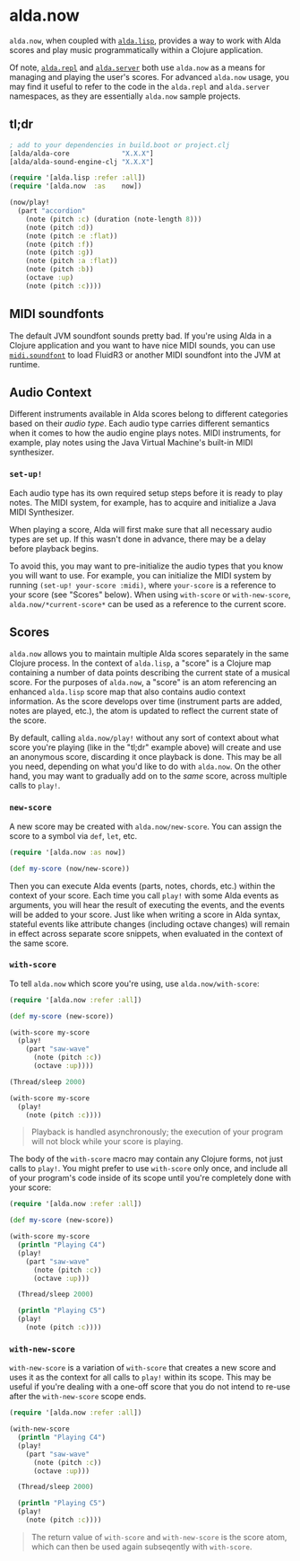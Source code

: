 # alda.now

`alda.now`, when coupled with [`alda.lisp`](alda-lisp.md), provides a way to work with Alda scores and play music programmatically within a Clojure application.

Of note, [`alda.repl`](alda-repl.md) and [`alda.server`](alda-server.md) both use `alda.now` as a means for managing and playing the user's scores. For advanced `alda.now` usage, you may find it useful to refer to the code in the `alda.repl` and `alda.server` namespaces, as they are essentially `alda.now` sample projects.

## tl;dr

```clojure
; add to your dependencies in build.boot or project.clj
[alda/alda-core             "X.X.X"]
[alda/alda-sound-engine-clj "X.X.X"]
```

```clojure
(require '[alda.lisp :refer :all])
(require '[alda.now  :as    now])

(now/play!
  (part "accordion"
    (note (pitch :c) (duration (note-length 8)))
    (note (pitch :d))
    (note (pitch :e :flat))
    (note (pitch :f))
    (note (pitch :g))
    (note (pitch :a :flat))
    (note (pitch :b))
    (octave :up)
    (note (pitch :c))))
```

## MIDI soundfonts

The default JVM soundfont sounds pretty bad. If you're using Alda in a Clojure application and you want to have nice MIDI sounds, you can use [`midi.soundfont`](https://github.com/daveyarwood/midi.soundfont) to load FluidR3 or another MIDI soundfont into the JVM at runtime.

## Audio Context

Different instruments available in Alda scores belong to different categories based on their *audio type*. Each audio type carries different semantics when it comes to how the audio engine plays notes. MIDI instruments, for example, play notes using the Java Virtual Machine's built-in MIDI synthesizer.

### `set-up!`

Each audio type has its own required setup steps before it is ready to play notes. The MIDI system, for example, has to acquire and initialize a Java MIDI Synthesizer.

When playing a score, Alda will first make sure that all necessary audio types are set up. If this wasn't done in advance, there may be a delay before playback begins.

To avoid this, you may want to pre-initialize the audio types that you know you will want to use. For example, you can initialize the MIDI system by running `(set-up! your-score :midi)`, where `your-score` is a reference to your score (see "Scores" below). When using `with-score` or `with-new-score`, `alda.now/*current-score*` can be used as a reference to the current score.

## Scores

`alda.now` allows you to maintain multiple Alda scores separately in the same Clojure process. In the context of `alda.lisp`, a "score" is a Clojure map containing a number of data points describing the current state of a musical score. For the purposes of `alda.now`, a "score" is an atom referencing an enhanced `alda.lisp` score map that also contains audio context information. As the score develops over time (instrument parts are added, notes are played, etc.), the atom is updated to reflect the current state of the score.

By default, calling `alda.now/play!` without any sort of context about what score you're playing (like in the "tl;dr" example above) will create and use an anonymous score, discarding it once playback is done. This may be all you need, depending on what you'd like to do with `alda.now`. On the other hand, you may want to gradually add on to the *same* score, across multiple calls to `play!`.

### `new-score`

A new score may be created with `alda.now/new-score`. You can assign the score to a symbol via `def`, `let`, etc.

```clojure
(require '[alda.now :as now])

(def my-score (now/new-score))
```

Then you can execute Alda events (parts, notes, chords, etc.) within the context of your score. Each time you call `play!` with some Alda events as arguments, you will hear the result of executing the events, and the events will be added to your score. Just like when writing a score in Alda syntax, stateful events like attribute changes (including octave changes) will remain in effect across separate score snippets, when evaluated in the context of the same score.

### `with-score`

To tell `alda.now` which score you're using, use `alda.now/with-score`:

```clojure
(require '[alda.now :refer :all])

(def my-score (new-score))

(with-score my-score
  (play!
    (part "saw-wave"
      (note (pitch :c))
      (octave :up))))

(Thread/sleep 2000)

(with-score my-score
  (play!
    (note (pitch :c))))
```

> Playback is handled asynchronously; the execution of your program will not block while your score is playing.

The body of the `with-score` macro may contain any Clojure forms, not just calls to `play!`. You might prefer to use `with-score` only once, and include all of your program's code inside of its scope until you're completely done with your score:

```clojure
(require '[alda.now :refer :all])

(def my-score (new-score))

(with-score my-score
  (println "Playing C4")
  (play!
    (part "saw-wave"
      (note (pitch :c))
      (octave :up)))

  (Thread/sleep 2000)

  (println "Playing C5")
  (play!
    (note (pitch :c))))
```

### `with-new-score`

`with-new-score` is a variation of `with-score` that creates a new score and uses it as the context for all calls to `play!` within its scope. This may be useful if you're dealing with a one-off score that you do not intend to re-use after the `with-new-score` scope ends.

```clojure
(require '[alda.now :refer :all])

(with-new-score
  (println "Playing C4")
  (play!
    (part "saw-wave"
      (note (pitch :c))
      (octave :up)))

  (Thread/sleep 2000)

  (println "Playing C5")
  (play!
    (note (pitch :c))))
```

> The return value of `with-score` and `with-new-score` is the score atom, which can then be used again subseqently with `with-score`.

